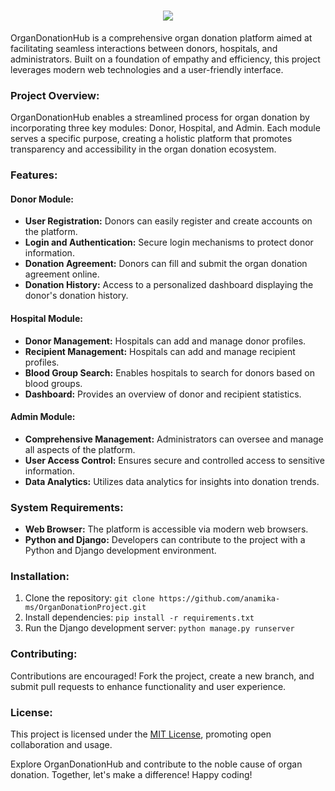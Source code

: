 <h1 align="center">
  <a href="https://github.com/DenverCoder1/readme-typing-svg">
    <img src="https://readme-typing-svg.demolab.com/?lines=HEART STRINGS%20;OrganDonationHub%20;HeartStrings%20;&font=Inconsolata Bold&center=true&width=440&height=45&color=e74c3c&vCenter=true&pause=1000&size=42" />
  </a>
</h1>

OrganDonationHub is a comprehensive organ donation platform aimed at facilitating seamless interactions between donors, hospitals, and administrators. Built on a foundation of empathy and efficiency, this project leverages modern web technologies and a user-friendly interface.

### Project Overview:
OrganDonationHub enables a streamlined process for organ donation by incorporating three key modules: Donor, Hospital, and Admin. Each module serves a specific purpose, creating a holistic platform that promotes transparency and accessibility in the organ donation ecosystem.

### Features:

#### Donor Module:
- **User Registration:** Donors can easily register and create accounts on the platform.
- **Login and Authentication:** Secure login mechanisms to protect donor information.
- **Donation Agreement:** Donors can fill and submit the organ donation agreement online.
- **Donation History:** Access to a personalized dashboard displaying the donor's donation history.

#### Hospital Module:
- **Donor Management:** Hospitals can add and manage donor profiles.
- **Recipient Management:** Hospitals can add and manage recipient profiles.
- **Blood Group Search:** Enables hospitals to search for donors based on blood groups.
- **Dashboard:** Provides an overview of donor and recipient statistics.

#### Admin Module:
- **Comprehensive Management:** Administrators can oversee and manage all aspects of the platform.
- **User Access Control:** Ensures secure and controlled access to sensitive information.
- **Data Analytics:** Utilizes data analytics for insights into donation trends.

### System Requirements:
- **Web Browser:** The platform is accessible via modern web browsers.
- **Python and Django:** Developers can contribute to the project with a Python and Django development environment.

### Installation:
1. Clone the repository: `git clone https://github.com/anamika-ms/OrganDonationProject.git`
2. Install dependencies: `pip install -r requirements.txt`
3. Run the Django development server: `python manage.py runserver`

### Contributing:
Contributions are encouraged! Fork the project, create a new branch, and submit pull requests to enhance functionality and user experience.

### License:
This project is licensed under the [MIT License](LICENSE), promoting open collaboration and usage.

Explore OrganDonationHub and contribute to the noble cause of organ donation. Together, let's make a difference! Happy coding!
</h3>
